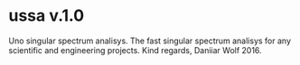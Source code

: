 # ussa v.1.0
Uno singular spectrum analisys.
The fast singular spectrum analisys for any scientific and engineering projects.
Kind regards,
Daniiar Wolf 2016.
